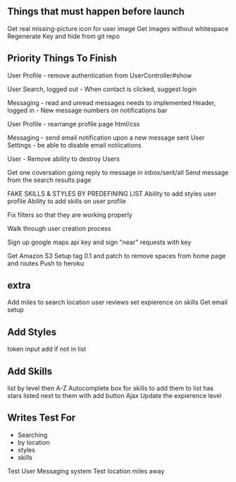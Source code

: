 Things that must happen before launch
----------------------------------------
Get real missing-picture icon for user image
Get images without whitespace
Regenerate Key and hide from git repo

Priority Things To Finish
-----------------------------
User Profile - remove authentication from UserController#show

User Search, logged out - When contact is clicked, suggest login

Messaging - read and unread messages needs to implemented
Header, logged in - New message numbers on notifications bar

User Profile - rearrange profile page html/css

Messaging - send email notification upon a new message sent
User Settings - be able to disable email notiications

User - Remove ability to destroy Users


Get one coversation going
reply to message in inbox/sent/all
Send message from the search results page

FAKE SKILLS & STYLES BY PREDEFINING LIST
Ability to add styles user profile
Ability to add skills on user profile

Fix filters so that they are working properly

Walk through user creation process

Sign up google maps api key and sign "near" requests with key

Get Amazon S3 Setup
tag 0.1 and patch to remove spaces from home page and routes
Push to heroku


extra
--------
Add miles to search location
user reviews
set expierence on skills
Get email setup


Add Styles
----------
token input
add if not in list

Add Skills
----------
list by level then A-Z
Autocomplete box for skills to add them to list
has stars listed next to them with add button
Ajax Update the expierence level

Writes Test For
--------------
* Searching
* by location
* styles
* skills


Test User Messaging system
Test location miles away


